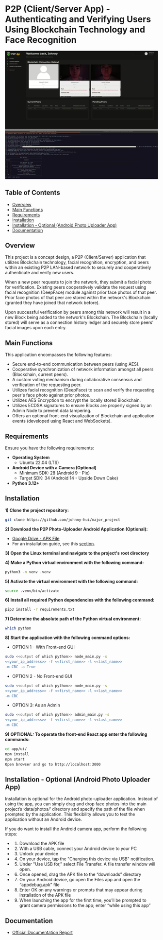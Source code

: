 # P2P (Client/Server App) - Authenticating and Verifying Users Using Blockchain Technology and Face Recognition

![Front-end React Dashboard](pictures/ui_2.png)
![CLI Example](pictures/cli_3.png)

## Table of Contents
- [Overview](#overview)
- [Main Functions](#main-functions)
- [Requirements](#requirements)
- [Installation](#installation)
- [Installation - Optional (Android Photo Uploader App)](#installation---optional-android-photo-uploader-app)
- [Documentation](#documentation)

## Overview
This project is a concept design, a P2P (Client/Server) application that utilizes Blockchain technology, facial recognition, encryption, 
and peers within an existing P2P LAN-based network to securely and cooperatively authenticate and verify new users. 

When a new peer requests to join the network, they submit a facial photo for verification. Existing peers cooperatively validate the request 
using facial recognition (DeepFace) module against prior face photos of that peer. Prior face photos of that peer are stored within the network's
Blockchain (granted they have joined that network before).

Upon successful verification by peers among this network will result in a new Block being added to the network's Blockchain. The Blockchain 
(locally stored) will serve as a connection history ledger and securely store peers’ facial images upon each entry.

## Main Functions
This application encompasses the following features:
  - Secure end-to-end communication between peers (using AES).
  - Cooperative synchronization of network information amongst all peers (Blockchain, current peers).
  - A custom voting mechanism during collaborative consensus and verification of the requesting peer.
  - Utilizes facial recognition (DeepFace) to scan and verify the requesting peer's face photo against prior photos.
  - Utilizes AES Encryption to encrypt the locally stored Blockchain.
  - Utilizes ECDSA signatures to ensure Blocks are properly signed by an Admin Node to prevent data tampering.
  - Offers an optional front-end visualization of Blockchain and application events (developed using React and WebSockets).

## Requirements
Ensure you have the following requirements:
  - **Operating System**
    - Ubuntu 22.04 (LTS)
  - **Android Device with a Camera (Optional)**
      - Minimum SDK: 28 (Android 9 - Pie)
      - Target SDK: 34 (Android 14 - Upside Down Cake)
  - **Python 3.12+**

## Installation
**1) Clone the project repository:**
```bash
git clone https://github.com/johnny-hui/major_project
```
**2) Download the P2P Photo-Uploader Android Application (Optional):**
- [Google Drive - APK File](https://drive.google.com/file/d/1DJLwPun_fCXht6jTUslsY0G_5j74IOTu/view)
- For an installation guide, see this [section](#installation---optional-android-photo-uploader-app).

**3) Open the Linux terminal and navigate to the project's root directory**

**4) Make a Python virtual environment with the following command:**
```bash
python3 -m venv .venv
```

**5) Activate the virtual environment with the following command:**
```bash
source .venv/bin/activate
```

**6) Install all required Python dependencies with the following command:**
```bash
pip3 install -r requirements.txt
```

**7) Determine the absolute path of the Python virtual environment:**
```bash
which python
```

**8) Start the application with the following command options:**
  - OPTION 1 - With Front-end GUI
  ```bash
  sudo <<output of which python>> node_main.py -s
  <<your_ip_address>> -f <<first_name>> -l <<last_name>>
  -m CBC -a True
  ```

  - OPTION 2 - No Front-end GUI
  ```bash
  sudo <<output of which python>> node_main.py -s
  <<your_ip_address>> -f <<first_name>> -l <<last_name>>
  -m CBC 
  ```

  - OPTION 3: As an Admin
  ```bash
  sudo <<output of which python>> admin_main.py -s
  <<your_ip_address>> -f <<first_name>> -l <<last_name>>
  -m CBC 
  ```

**9) OPTIONAL: To operate the front-end React app enter the following commands:**
  ```bash
  cd app/ui/
  npm install
  npm start
  Open browser and go to http://localhost:3000
  ```

## Installation - Optional (Android Photo Uploader App)
Installation is optional for the Android photo-uploader application. Instead of using the app,
you can simply drag and drop face photos into the main project’s ‘data/photos/’
directory and specify the path of the file when prompted by the application. This flexibility allows you to test the application without an
Android device.

If you do want to install the Android camera app, perform the following steps:
  - 1) Download the APK file
  - 2) With a USB cable, connect your Android device to your PC
  - 3) Unlock your device
  - 4) On your device, tap the "Charging this device via USB" notification.
  - 5) Under "Use USB for," select File Transfer. A file transfer window will open.
  - 6) Once opened, drag the APK file to the “downloads” directory
  - 7) On your Android device, go open the Files app and open the “appdebug.apk” file
  - 8) Enter OK on any warnings or prompts that may appear during installation of
     the APK file
  - 9) When launching the app for the first time, you’ll be prompted to grant
     camera permissions to the app; enter “while using this app”

## Documentation
- [Official Documentation Report](https://drive.google.com/file/d/1tv_1z5ZgNP7iN2_5ElRfJkpdAlDjFU5C/view?usp=sharing)
